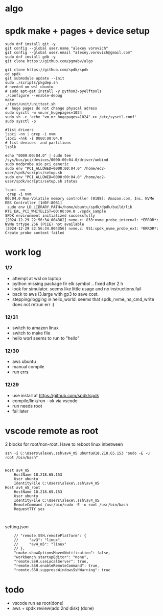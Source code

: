 # algo



# spdk make + pages + device setup
```
sudo dnf install git -y
git config --global user.name "alexey vorovich"
git config --global user.email "alexey.vorovich@gmail.com"
sudo dnf install gdb -y
git clone https://github.com/pgmabv/algo

git clone https://github.com/spdk/spdk
cd spdk
git submodule update --init
sudo ./scripts/pkgdep.sh
# needed on wsl ubuntu
# sudo apt-get install -y python3-pyelftools 
./configure --enable-debug
make
./test/unit/unittest.sh
#  huge pages do not change physcal adress
sudo sysctl -w vm.nr_hugepages=1024
sudo sh -c 'echo "vm.nr_hugepages=1024" >> /etc/sysctl.conf'
sudo sysctl -p

#list drivers
lspci -nn | grep -i nvm
lspci -nnk -s 0000:00:04.0
# list devices  and partitions
lsblk

echo "0000:00:04.0" | sudo tee /sys/bus/pci/devices/0000:00:04.0/driver/unbind
sudo modprobe uio_pci_generic
sudo env "PCI_ALLOWED=0000:00:04.0" /home/ec2-user/spdk/scripts/setup.sh 
sudo env "PCI_ALLOWED=0000:00:04.0" /home/ec2-user/spdk/scripts/setup.sh status

```




```
lspci -nn
 grep -i nvm
00:04.0 Non-Volatile memory controller [0108]: Amazon.com, Inc. NVMe EBS Controller [1d0f:8061]
 sudo env LD_LIBRARY_PATH=/home/ubuntu/spdk/dpdk/build/lib RTE_EAL_PCI_WHITELIST=00:00:04.0 ./spdk_sample
SPDK environment initialized successfully
[2024-12-29 22:56:34.004302] nvme.c: 833:nvme_probe_internal: *ERROR*: NVMe trtype 256 (PCIE) not available
[2024-12-29 22:56:34.004356] nvme.c: 951:spdk_nvme_probe_ext: *ERROR*: Create probe context failed
```

# work log
### 1/2
- attempt at wsl on laptop
- python missing package fir elk symbol .. fixed after 2 h
- look for simulator. seems like little usage and no instructions.fail
- back to aws i3.large with gp3 to save cost.
- stepping/logging  in hello_world.  seems that spdk_nvme_ns_cmd_write does not retrun err :) 

### 12/31
- switch to amazon linux
- switch to make file 
- hello worl seems to run to "hello"
### 12/30
- aws ubuntu
- manual compile
- run errs
### 12/29 
- use install at https://github.com/spdk/spdk
- compile/link/run - ok via vscode 
- run needs root
- fail later


# vscode remote as root

2 blocks for root/non-root. Have to reboot linux inbetween 

```
ssh -i C:\Users\alexe\.ssh\av4_m5 ubuntu@18.218.65.153 "sudo -E -u root /bin/bash"


Host av4_m5
    HostName 18.218.65.153
    User ubuntu
    IdentityFile C:\Users\alexe\.ssh\av4_m5
Host av4_m5_root
    HostName 18.218.65.153
    User ubuntu
    IdentityFile C:\Users\alexe\.ssh\av4_m5
    RemoteCommand /usr/bin/sudo -E -u root /usr/bin/bash
    RequestTTY yes



```

setting.json
```
    // "remote.SSH.remotePlatform": {
    //     "av3": "linux",
    //     "av4_m5": "linux"
    // },
    "cmake.showOptionsMovedNotification": false,
    "workbench.startupEditor": "none",
    "remote.SSH.useLocalServer": true,
    "remote.SSH.enableRemoteCommand": true,
    "remote.SSH.suppressWindowsSshWarning": true
```

# todo
- vscode run as root(done)
- aws + spdk review(add 2nd disk) (done)